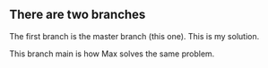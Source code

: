 ## There are two branches

The first branch is the master branch (this one). This is my solution.

This branch main is how Max solves the same problem.
